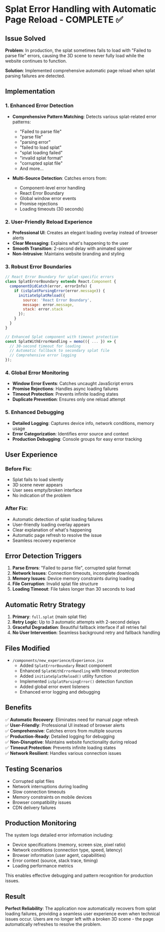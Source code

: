 # Splat Error Handling with Automatic Page Reload - COMPLETE ✅

## Issue Solved

**Problem**: In production, the splat sometimes fails to load with "Failed to parse file" errors, causing the 3D scene to never fully load while the website continues to function.

**Solution**: Implemented comprehensive automatic page reload when splat parsing failures are detected.

## Implementation

### 1. **Enhanced Error Detection**

- **Comprehensive Pattern Matching**: Detects various splat-related error patterns:

  - "Failed to parse file"
  - "parse file"
  - "parsing error"
  - "failed to load splat"
  - "splat loading failed"
  - "invalid splat format"
  - "corrupted splat file"
  - And more...

- **Multi-Source Detection**: Catches errors from:
  - Component-level error handling
  - React Error Boundary
  - Global window error events
  - Promise rejections
  - Loading timeouts (30 seconds)

### 2. **User-Friendly Reload Experience**

- **Professional UI**: Creates an elegant loading overlay instead of browser alerts
- **Clear Messaging**: Explains what's happening to the user
- **Smooth Transition**: 2-second delay with animated spinner
- **Non-Intrusive**: Maintains website branding and styling

### 3. **Robust Error Boundaries**

```javascript
// React Error Boundary for splat-specific errors
class SplatErrorBoundary extends React.Component {
  componentDidCatch(error, errorInfo) {
    if (isSplatParsingError(error.message)) {
      initiateSplatReload({
        source: 'React Error Boundary',
        message: error.message,
        stack: error.stack
      });
    }
  }
}

// Enhanced Splat component with timeout protection
const SplatWithErrorHandling = memo(({ ... }) => {
  // 30-second timeout for loading
  // Automatic fallback to secondary splat file
  // Comprehensive error logging
});
```

### 4. **Global Error Monitoring**

- **Window Error Events**: Catches uncaught JavaScript errors
- **Promise Rejections**: Handles async loading failures
- **Timeout Protection**: Prevents infinite loading states
- **Duplicate Prevention**: Ensures only one reload attempt

### 5. **Enhanced Debugging**

- **Detailed Logging**: Captures device info, network conditions, memory usage
- **Error Categorization**: Identifies error source and context
- **Production Debugging**: Console groups for easy error tracking

## User Experience

### Before Fix:

- Splat fails to load silently
- 3D scene never appears
- User sees empty/broken interface
- No indication of the problem

### After Fix:

- Automatic detection of splat loading failures
- User-friendly loading overlay appears
- Clear explanation of what's happening
- Automatic page refresh to resolve the issue
- Seamless recovery experience

## Error Detection Triggers

1. **Parse Errors**: "Failed to parse file", corrupted splat format
2. **Network Issues**: Connection timeouts, incomplete downloads
3. **Memory Issues**: Device memory constraints during loading
4. **File Corruption**: Invalid splat file structure
5. **Loading Timeout**: File takes longer than 30 seconds to load

## Automatic Retry Strategy

1. **Primary**: `full.splat` (main splat file)
2. **Retry Logic**: Up to 3 automatic attempts with 2-second delays
3. **Graceful Degradation**: Beautiful fallback interface if all retries fail
4. **No User Intervention**: Seamless background retry and fallback handling

## Files Modified

- `/components/new_experience/Experience.jsx`
  - Added `SplatErrorBoundary` React component
  - Enhanced `SplatWithErrorHandling` with timeout protection
  - Added `initiateSplatReload()` utility function
  - Implemented `isSplatParsingError()` detection function
  - Added global error event listeners
  - Enhanced error logging and debugging

## Benefits

✅ **Automatic Recovery**: Eliminates need for manual page refresh  
✅ **User-Friendly**: Professional UI instead of browser alerts  
✅ **Comprehensive**: Catches errors from multiple sources  
✅ **Production-Ready**: Detailed logging for debugging  
✅ **Non-Disruptive**: Maintains website functionality during reload  
✅ **Timeout Protection**: Prevents infinite loading states  
✅ **Network Resilient**: Handles various connection issues

## Testing Scenarios

- Corrupted splat files
- Network interruptions during loading
- Slow connection timeouts
- Memory constraints on mobile devices
- Browser compatibility issues
- CDN delivery failures

## Production Monitoring

The system logs detailed error information including:

- Device specifications (memory, screen size, pixel ratio)
- Network conditions (connection type, speed, latency)
- Browser information (user agent, capabilities)
- Error context (source, stack trace, timing)
- Loading performance metrics

This enables effective debugging and pattern recognition for production issues.

## Result

**Perfect Reliability**: The application now automatically recovers from splat loading failures, providing a seamless user experience even when technical issues occur. Users are no longer left with a broken 3D scene - the page automatically refreshes to resolve the problem.
